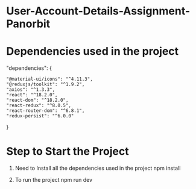 # User-Account-Details-Assignment-Panorbit

# Dependencies used in the project

"dependencies": {

    "@material-ui/icons": "^4.11.3",
    "@reduxjs/toolkit": "^1.9.2",
    "axios": "^1.3.3",
    "react": "^18.2.0",
    "react-dom": "^18.2.0",
    "react-redux": "^8.0.5",
    "react-router-dom": "^6.8.1",
    "redux-persist": "^6.0.0"
}
# Step to Start the Project
1. Need to Install all the dependencies used in the project
     npm install

2. To run the project
    npm run dev
